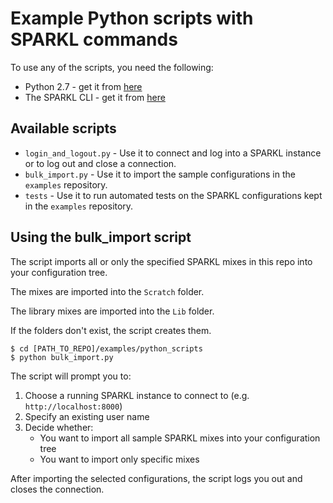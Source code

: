 # Example Python scripts with SPARKL commands
To use any of the scripts, you need the following:
* Python 2.7 - get it from [here](https://www.python.org/downloads/)
* The SPARKL CLI - get it from [here](https://github.com/opensparkl/sse_cli)

## Available scripts
* `login_and_logout.py` - Use it to connect and log into a SPARKL instance or to log out and close a connection.
* `bulk_import.py` - Use it to import the sample configurations in the `examples` repository.  
* `tests` - Use it to run automated tests on the SPARKL configurations kept in the `examples` repository.
  
## Using the bulk_import script
The script imports all or only the specified SPARKL mixes in this repo into your configuration tree.

The mixes are imported into the `Scratch` folder.

The library mixes are imported into the `Lib` folder.

If the folders don't exist, the script creates them.
```
$ cd [PATH_TO_REPO]/examples/python_scripts
$ python bulk_import.py
```
The script will prompt you to:
1. Choose a running SPARKL instance to connect to (e.g. `http://localhost:8000`)
2. Specify an existing user name
3. Decide whether:
   * You want to import all sample SPARKL mixes into your configuration tree
   * You want to import only specific mixes

After importing the selected configurations, the script logs you out and closes the connection.
